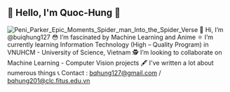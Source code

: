 ## 🚀 Hello, I'm Quoc-Hung 🚀

![Peni_Parker_Epic_Moments_Spider_man_Into_the_Spider_Verse](https://user-images.githubusercontent.com/51830373/149170928-cf844a4c-4cc4-4676-a0ba-2e3dc19bbb42.gif)
🦄 Hi, I’m @buiqhung127
😳 I’m fascinated by Machine Learning and Anime
⚛️ I’m currently learning Information Technology (High – Quality Program) in VNUHCM - University of Science, Vietnam
🕵️ I’m looking to collaborate on Machine Learning - Computer Vision projects
🖋 I've written a lot about numerous things
📞 Contact : bqhung127@gmail.com / bqhung201@clc.fitus.edu.vn <br />
<!---
buiqhung127/buiqhung127 is a ✨ special ✨ repository because its `README.md` (this file) appears on your GitHub profile.
You can click the Preview link to take a look at your changes.
--->

